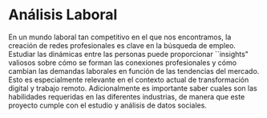 # Análisis Laboral
En un mundo laboral tan competitivo en el que nos encontramos, la creación de redes profesionales es clave en la búsqueda de empleo. Estudiar las dinámicas entre las personas puede proporcionar ``insights" valiosos sobre cómo se forman las conexiones profesionales y cómo cambian las demandas laborales en función de las tendencias del mercado. Esto es especialmente relevante en el contexto actual de transformación digital y trabajo remoto. Adicionalmente es importante saber cuales son las habilidades requeridas en las diferentes industrias, de manera que este proyecto cumple con el estudio y análisis de datos sociales.
